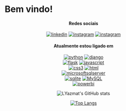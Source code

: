 <div align="left">

# Bem vindo!

</div>

<div align="center">

#### Redes sociais

[![linkedin](https://img.shields.io/badge/Linkedin-FFFFFF?style=flat&logo=linkedin&logoColor=blue)](https://www.linkedin.com/in/marcus-vinicius-de-miranda)
[![instagram](https://img.shields.io/badge/Instagram-FFFFFF?style=flat&logo=instagram&logoColor=orange)](https://www.instagram.com/marcusmiran/)
[![instagram](https://img.shields.io/badge/Twitch-FFFFFF?style=flat&logo=twitch&logoColor=purple)](https://www.twitch.tv/lyazmat)

</div>

<div align="center">

#### Atualmente estou ligado em

<div style="max-width: 30%;">

[![python](https://img.shields.io/badge/Python-FFFFFF?style=flat&logo=python)](#) 
[![django](https://img.shields.io/badge/Django-FFFFFF?style=flat&logo=django&logoColor=green)](#) 
[![flask](https://img.shields.io/badge/Flask-FFFFFF?style=flat&logo=django&logoColor=black)](#) 
[![javascript](https://img.shields.io/badge/Javascript-FFFFFF?style=flat&logo=javascript)](#) 
[![css3](https://img.shields.io/badge/CSS3-FFFFFF?style=flat&logo=css3&logoColor=yellow)](#) 
[![html](https://img.shields.io/badge/HTML5-FFFFFF?style=flat&logo=html5&logoColor=yellow)](#) 
[![microsoftsqlserver](https://img.shields.io/badge/SQL%20Server-FFFFFF?style=flat&logo=microsoftsqlserver&logoColor=red)](#) 
[![sqlite](https://img.shields.io/badge/SQLite-FFFFFF?style=flat&logo=sqlite&logoColor=blue)](#) 
[![MySQL](https://img.shields.io/badge/MySQL-FFFFFF?style=flat&logo=mysql&logoColor=black)](#) 
[![powerbi](https://img.shields.io/badge/Power%20BI-FFFFFF?style=flat&logo=powerbi&logoColor=yellow)](#) 

</div>

</div>

<div align="center">

![LYazmat's GitHub stats](https://github-readme-stats.vercel.app/api?username=LYazmat&show_icons=true&theme=codeSTACKr)

</div>

<div align="center">

[![Top Langs](https://github-readme-stats.vercel.app/api/top-langs/?username=LYazmat&layout=compact)](https://github.com/anuraghazra/github-readme-stats)

</div>